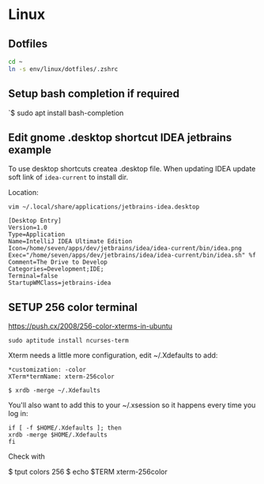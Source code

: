 # Linux

## Dotfiles

```bash
cd ~
ln -s env/linux/dotfiles/.zshrc
```

## Setup bash completion if required

`$ sudo apt install bash-completion


## Edit gnome .desktop shortcut IDEA jetbrains example

To use desktop shortcuts createa .desktop file. When updating IDEA update soft link of `idea-current` to install dir.

Location:

`vim ~/.local/share/applications/jetbrains-idea.desktop`

```
[Desktop Entry]
Version=1.0
Type=Application
Name=IntelliJ IDEA Ultimate Edition
Icon=/home/seven/apps/dev/jetbrains/idea/idea-current/bin/idea.png
Exec="/home/seven/apps/dev/jetbrains/idea/idea-current/bin/idea.sh" %f
Comment=The Drive to Develop
Categories=Development;IDE;
Terminal=false
StartupWMClass=jetbrains-idea
```

## SETUP 256 color terminal

https://push.cx/2008/256-color-xterms-in-ubuntu

`sudo aptitude install ncurses-term`

Xterm needs a little more configuration, edit ~/.Xdefaults to add:

```
*customization: -color
XTerm*termName: xterm-256color
```

`$ xrdb -merge ~/.Xdefaults`

You'll also want to add this to your ~/.xsession so it happens every time you log in:

```
if [ -f $HOME/.Xdefaults ]; then
xrdb -merge $HOME/.Xdefaults
fi
```

Check with

$ tput colors
256
$ echo $TERM
xterm-256color

